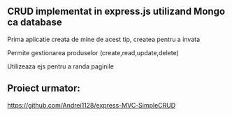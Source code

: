 ## CRUD implementat in express.js utilizand Mongo ca database
Prima aplicatie creata de mine de acest tip, createa pentru a invata

Permite gestionarea produselor (create,read,update,delete)

Utilizeaza ejs pentru a randa paginile

## Proiect urmator: 
https://github.com/Andrei1128/express-MVC-SimpleCRUD
